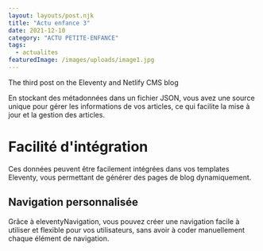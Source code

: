 ```yaml
---
layout: layouts/post.njk
title: "Actu enfance 3"
date: 2021-12-10
category: "ACTU PETITE-ENFANCE"
tags: 
  - actualites
featuredImage: /images/uploads/image1.jpg
---
```

The third post on the Eleventy and Netlify CMS blog

En stockant des métadonnées dans un fichier JSON, vous avez une source unique pour gérer les informations de vos articles, ce qui facilite la mise à jour et la gestion des articles.

# Facilité d'intégration

Ces données peuvent être facilement intégrées dans vos templates Eleventy, vous permettant de générer des pages de blog dynamiquement.

## Navigation personnalisée

Grâce à eleventyNavigation, vous pouvez créer une navigation facile à utiliser et flexible pour vos utilisateurs, sans avoir à coder manuellement chaque élément de navigation.
